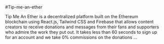 #Tip-me-an-ether


Tip Me An Ether is a decentralized platform built on the Ethereum blockchain using React.js, Tailwind CSS and Firebase that allows content creators to receive donations and messages from their fans and supporters who admire the work they put out. It takes less than 60 seconds to sign up for an account and we take 0% commissions on the donations …
